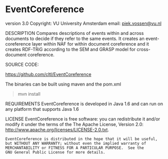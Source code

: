 EventCoreference
================
version 3.0
Copyright: VU University Amsterdam
email: piek.vossen@vu.nl

DESCRIPTION
Compares descriptions of events within and across documents to decide if they refer to the same events.
It creates an event-coreference layer within NAF for within document coreference and it creates RDF-TRiG according
to the SEM and GRASP model for cross-document coreference.


SOURCE CODE:

https://github.com/cltl/EventCoreference

The binaries can be built using maven and the pom.xml

> mvn install

REQUIREMENTS
EventCoreference is developed in Java 1.6 and can run on any platform that supports Java 1.6

LICENSE
    EventCoreference is free software: you can redistribute it and/or modify
    it under the terms of the The Apache License, Version 2.0:
        http://www.apache.org/licenses/LICENSE-2.0.txt.

    EventCoreference is distributed in the hope that it will be useful,
    but WITHOUT ANY WARRANTY; without even the implied warranty of
    MERCHANTABILITY or FITNESS FOR A PARTICULAR PURPOSE.  See the
    GNU General Public License for more details.
